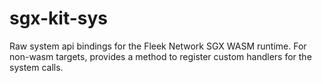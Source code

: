 # sgx-kit-sys

Raw system api bindings for the Fleek Network SGX WASM runtime.
For non-wasm targets, provides a method to register custom handlers for the system calls.
